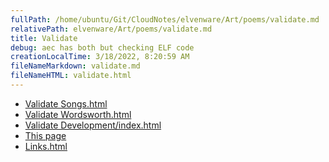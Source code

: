 ```yaml
---
fullPath: /home/ubuntu/Git/CloudNotes/elvenware/Art/poems/validate.md
relativePath: elvenware/Art/poems/validate.md
title: Validate
debug: aec has both but checking ELF code
creationLocalTime: 3/18/2022, 8:20:59 AM
fileNameMarkdown: validate.md
fileNameHTML: validate.html
---
```


<!-- toc -->
<!-- tocstop -->

-   [Validate
    Songs.html](http://validator.w3.org/check?uri=http%3A%2F%2Fwww.elvenware.com%2Fcharlie%2Fpoems%2Fsongs.html)
-   [Validate
    Wordsworth.html](http://validator.w3.org/check?uri=http%3A%2F%2Fwww.elvenware.com%2Fcharlie%2Fpoems%2FWordsworth.html)
-   [Validate
    Development/index.html](http://validator.w3.org/check?uri=http%3A%2F%2Fwww.elvenware.com%2Fcharlie%2Fdevelopment%2Findex.html)
-   [This
    page](http://validator.w3.org/check?uri=http%3A%2F%2Fwww.elvenware.com%2Fcharlie%2Fpoems%2Fvalidate.html)
-   [Links.html](http://validator.w3.org/check?uri=http%3A%2F%2Fwww.elvenware.com%2Fcharlie%2Flinks.html)


